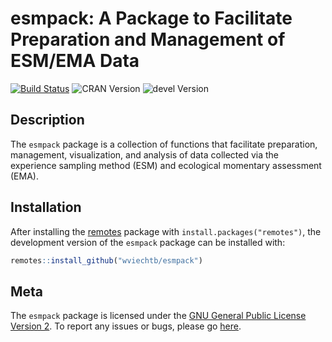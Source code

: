 esmpack: A Package to Facilitate Preparation and Management of ESM/EMA Data
===========================================================================

[![Build Status](https://travis-ci.org/wviechtb/esmpack.svg?branch=master)](https://travis-ci.org/wviechtb/esmpack)
![CRAN Version](https://www.r-pkg.org/badges/version/esmpack)
![devel Version](https://img.shields.io/badge/devel-0.1--7-brightgreen.svg)

## Description

The `esmpack` package is a collection of functions that facilitate preparation, management, visualization, and analysis of data collected via the experience sampling method (ESM) and ecological momentary assessment (EMA).

## Installation

After installing the [remotes](https://cran.r-project.org/package=remotes) package with ```install.packages("remotes")```, the development version of the `esmpack` package can be installed with:
```r
remotes::install_github("wviechtb/esmpack")
```

## Meta

The `esmpack` package is licensed under the [GNU General Public License Version 2](https://www.gnu.org/licenses/old-licenses/gpl-2.0.txt). To report any issues or bugs, please go [here](https://github.com/wviechtb/esmpack/issues).
